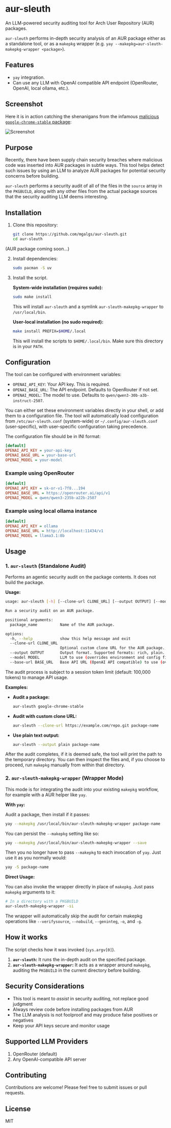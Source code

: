 # aur-sleuth

An LLM-powered security auditing tool for Arch User Repository (AUR) packages.

`aur-sleuth` performs in-depth security analysis of an AUR package either as a
standalone tool, or as a `makepkg` wrapper (e.g. `yay --makepkg=aur-sleuth-makepkg-wrapper <package>`).

## Features

- `yay` integration.
- Can use any LLM with OpenAI compatible API endpoint (OpenRouter, OpenAI, local
  ollama, etc.).

## Screenshot

Here it is in action catching the shenanigans from the infamous [malicious `google-chrome-stable` package](https://www.reddit.com/r/archlinux/comments/1me632m/is_this_another_aur_infect_package/):

![Screenshot](./screenshot.png)

## Purpose

Recently, there have been supply chain security breaches where malicious
code was inserted into AUR packages in subtle ways. This tool helps detect
such issues by using an LLM to analyze AUR packages for potential
security concerns before building.

`aur-sleuth` performs a security audit of all of the files in the `source` array in
the `PKGBUILD`, along with any other files from the actual package sources that the
security auditing LLM deems interesting.

## Installation

1. Clone this repository:
   ```bash
   git clone https://github.com/mgalgs/aur-sleuth.git
   cd aur-sleuth
   ```

(AUR package coming soon...)

2. Install dependencies:
   ```bash
   sudo pacman -S uv
   ```

3. Install the script.

   **System-wide installation (requires sudo):**
   ```bash
   sudo make install
   ```
   This will install `aur-sleuth` and a symlink `aur-sleuth-makepkg-wrapper` to `/usr/local/bin`.

   **User-local installation (no sudo required):**
   ```bash
   make install PREFIX=$HOME/.local
   ```
   This will install the scripts to `$HOME/.local/bin`. Make sure this directory is in your `PATH`.

## Configuration

The tool can be configured with environment variables:

- `OPENAI_API_KEY`: Your API key. This is required.
- `OPENAI_BASE_URL`: The API endpoint. Defaults to OpenRouter if not set.
- `OPENAI_MODEL`: The model to use. Defaults to `qwen/qwen3-30b-a3b-instruct-2507`.

You can either set these environment variables directly in your shell, or add them to
a configuration file. The tool will automatically load configuration from
`/etc/aur-sleuth.conf` (system-wide) or `~/.config/aur-sleuth.conf` (user-specific),
with user-specific configuration taking precedence.

The configuration file should be in INI format:

```ini
[default]
OPENAI_API_KEY = your-api-key
OPENAI_BASE_URL = your-base-url
OPENAI_MODEL = your-model
```

### Example using OpenRouter

```ini
[default]
OPENAI_API_KEY = sk-or-v1-7f8...194
OPENAI_BASE_URL = https://openrouter.ai/api/v1
OPENAI_MODEL = qwen/qwen3-235b-a22b-2507
```

### Example using local ollama instance

```ini
[default]
OPENAI_API_KEY = ollama
OPENAI_BASE_URL = http://localhost:11434/v1
OPENAI_MODEL = llama3.1:8b
```

## Usage

### 1. `aur-sleuth` (Standalone Audit)

Performs an agentic security audit on the package contents. It does not build the
package.

**Usage:**
```bash
usage: aur-sleuth [-h] [--clone-url CLONE_URL] [--output OUTPUT] [--model MODEL] [--base-url BASE_URL] package_name

Run a security audit on an AUR package.

positional arguments:
  package_name          Name of the AUR package.

options:
  -h, --help            show this help message and exit
  --clone-url CLONE_URL
                        Optional custom clone URL for the AUR package. Defaults to https://aur.archlinux.org/{package_name}.git.
  --output OUTPUT       Output format. Supported formats: rich, plain. Defaults to rich.
  --model MODEL         LLM to use (overrides environment and config file settings)
  --base-url BASE_URL   Base API URL (OpenAI API compatible) to use (overrides environment and config file settings)
```

The audit process is subject to a session token limit (default: 100,000 tokens) to manage API usage.

**Examples:**

- **Audit a package:**
  ```bash
  aur-sleuth google-chrome-stable
  ```

- **Audit with custom clone URL:**
  ```bash
  aur-sleuth --clone-url https://example.com/repo.git package-name
  ```

- **Use plain text output:**
  ```bash
  aur-sleuth --output plain package-name
  ```

After the audit completes, if it is deemed safe, the tool will print the
path to the temporary directory. You can then inspect the files and, if you
choose to proceed, run `makepkg` manually from within that directory.

### 2. `aur-sleuth-makepkg-wrapper` (Wrapper Mode)

This mode is for integrating the audit into your existing `makepkg`
workflow, for example with a AUR helper like `yay`.

**With `yay`:**

Audit a package, then install if it passes:

```bash
yay --makepkg /usr/local/bin/aur-sleuth-makepkg-wrapper package-name
```

You can persist the `--makepkg` setting like so:

```bash
yay --makepkg /usr/local/bin/aur-sleuth-makepkg-wrapper --save
```

Then you no longer have to pass `--makepkg` to each invocation of `yay`. Just use it
as you normally would:

```bash
yay -S package-name
```

**Direct Usage:**

You can also invoke the wrapper directly in place of `makepkg`. Just pass `makepkg`
arguments to it:

```bash
# In a directory with a PKGBUILD
aur-sleuth-makepkg-wrapper -si
```

The wrapper will automatically skip the audit for certain makepkg operations like
`--verifysource`, `--nobuild`, `--geninteg`, `-o`, and `-g`.

## How it works

The script checks how it was invoked (`sys.argv[0]`).
1.  **`aur-sleuth`:** It runs the in-depth audit on the specified package.
2.  **`aur-sleuth-makepkg-wrapper`:** It acts as a wrapper around `makepkg`, auditing the `PKGBUILD` in the current directory before building.

## Security Considerations

- This tool is meant to *assist* in security auditing, not replace good judgment
- Always review code before installing packages from AUR
- The LLM analysis is not foolproof and may produce false positives or negatives
- Keep your API keys secure and monitor usage

## Supported LLM Providers

1. OpenRouter (default)
2. Any OpenAI-compatible API server

## Contributing

Contributions are welcome! Please feel free to submit issues or pull requests.

## License

MIT
